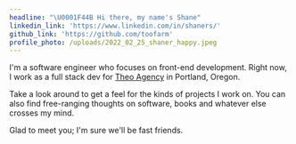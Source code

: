 ```yaml
---
headline: "\U0001F44B Hi there, my name's Shane"
linkedin_link: 'https://www.linkedin.com/in/shaners/'
github_link: 'https://github.com/toofarm'
profile_photo: /uploads/2022_02_25_shaner_happy.jpeg
---
```


I'm a software engineer who focuses on front-end development. Right now, I work as a full stack dev for [Theo Agency](https://theo.agency/ "") in Portland, Oregon.

Take a look around to get a feel for the kinds of projects I work on. You can also find free-ranging thoughts on software, books and whatever else crosses my mind.

Glad to meet you; I'm sure we'll be fast friends.

